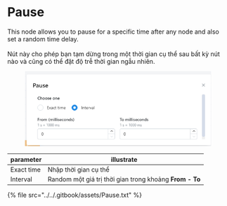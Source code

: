 # Pause

This node allows you to pause for a specific time after any node and also set a random time delay. \
\
Nút này cho phép bạn tạm dừng trong một thời gian cụ thể sau bất kỳ nút nào và cũng có thể đặt độ trễ thời gian ngẫu nhiên.

<figure><img src="../../.gitbook/assets/image (2).png" alt=""><figcaption></figcaption></figure>

| parameter  | illustrate                                              |
| ---------- | ------------------------------------------------------- |
| Exact time | Nhập thời gian cụ thể                                   |
| Interval   | Random một giá trị thời gian trong khoảng **From - To** |

{% file src="../../.gitbook/assets/Pause.txt" %}
